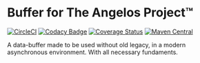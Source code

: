 # Buffer for The Angelos Project™

[![CircleCI](https://circleci.com/gh/angelos-project/angelos-project-buffer/tree/release.svg?style=shield)](https://circleci.com/gh/angelos-project/angelos-project-buffer/tree/release)
[![Codacy Badge](https://app.codacy.com/project/badge/Grade/0a19e154711047e19fef3daf79864d9a)](https://www.codacy.com/gh/angelos-project/angelos-project-buffer/dashboard?utm_source=github.com&amp;utm_medium=referral&amp;utm_content=angelos-project/angelos-project-buffer&amp;utm_campaign=Badge_Grade)
[![Coverage Status](https://coveralls.io/repos/github/angelos-project/angelos-project-buffer/badge.svg?branch=release)](https://coveralls.io/github/angelos-project/angelos-project-buffer?branch=release)
[![Maven Central](https://img.shields.io/maven-central/v/org.angproj.io.buf/angelos-project-buffer.svg?label=Maven%20Central)](https://search.maven.org/artifact/org.angproj.io.buf/angelos-project-buffer)

A data-buffer made to be used without old legacy, in a modern asynchronous environment. With all necessary fundaments.